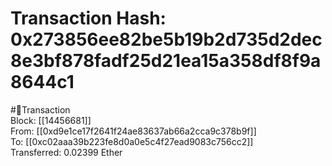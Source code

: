
Transaction Hash: 0x273856ee82be5b19b2d735d2dec8e3bf878fadf25d21ea15a358df8f9a8644c1
====================================================================================
  
#💸Transaction  
Block: [[14456681]]  
From: [[0xd9e1ce17f2641f24ae83637ab66a2cca9c378b9f]]  
To: [[0xc02aaa39b223fe8d0a0e5c4f27ead9083c756cc2]]  
Transferred: 0.02399 Ether